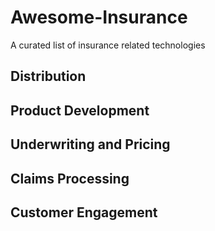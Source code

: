 # Awesome-Insurance
A curated list of insurance related technologies


## Distribution

## Product Development

## Underwriting and Pricing

## Claims Processing

## Customer Engagement
